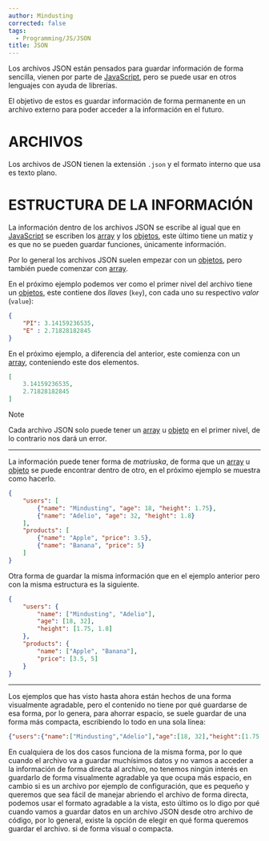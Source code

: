 ```yaml
---
author: Mindusting
corrected: false
tags:
  - Programming/JS/JSON
title: JSON
---
```


Los archivos JSON están pensados para guardar información de forma sencilla, vienen por parte de [JavaScript](../js/js.md), pero se puede usar en otros lenguajes con ayuda de librerías.

El objetivo de estos es guardar información de forma permanente en un archivo externo para poder acceder a la información en el futuro.

# ARCHIVOS

Los archivos de JSON tienen la extensión `.json` y el formato interno que usa es texto plano.

# ESTRUCTURA DE LA INFORMACIÓN

La información dentro de los archivos JSON se escribe al igual que en [JavaScript](../js/js.md) se escriben los [array](../js/js_array.md) y los [objetos](../js/js_objects.md), este último tiene un matiz y es que no se pueden guardar funciones, únicamente información.

Por lo general los archivos JSON suelen empezar con un [objetos](../js/js_objects.md), pero también puede comenzar con [array](../js/js_array.md).

En el próximo ejemplo podemos ver como el primer nivel del archivo tiene un [objetos](../js/js_objects.md), este contiene dos *llaves* (`key`), con cada uno su respectivo *valor* (`value`):

```json
{
    "PI": 3.14159236535,
    "E" : 2.71828182845
}
```

En el próximo ejemplo, a diferencia del anterior, este comienza con un [array](../js/js_array.md), conteniendo este dos elementos.

```json
[
    3.14159236535,
    2.71828182845
]
```

>[!note]
>Cada archivo JSON solo puede tener un [array](../js/js_array.md) u [objeto](../js/js_objects.md) en el primer nivel, de lo contrario nos dará un error.

---

La información puede tener forma de *matriuska*, de forma que un [array](../js/js_array.md) u [objeto](../js/js_objects.md) se puede encontrar dentro de otro, en el próximo ejemplo se muestra como hacerlo.

```json
{
    "users": [
        {"name": "Mindusting", "age": 18, "height": 1.75},
        {"name": "Adelio", "age": 32, "height": 1.8}
    ],
    "products": [
        {"name": "Apple", "price": 3.5},
        {"name": "Banana", "price": 5}
    ]
}
```

Otra forma de guardar la misma información que en el ejemplo anterior pero con la misma estructura es la siguiente.

```json
{
    "users": {
        "name": ["Mindusting", "Adelio"],
        "age": [18, 32],
        "height": [1.75, 1.8]
    },
    "products": {
        "name": ["Apple", "Banana"],
        "price": [3.5, 5]
    }
}
```

---

Los ejemplos que has visto hasta ahora están hechos de una forma visualmente agradable, pero el contenido no tiene por qué guardarse de esa forma, por lo genera, para ahorrar espacio, se suele guardar de una forma más compacta, escribiendo lo todo en una sola línea:

```json
{"users":{"name":["Mindusting","Adelio"],"age":[18, 32],"height":[1.75, 1.8]},"products":{"name":["Apple", "Banana"],"price":[3.5,5]}}
```

En cualquiera de los dos casos funciona de la misma forma, por lo que cuando el archivo va a guardar muchísimos datos y no vamos a acceder a la información de forma directa al archivo, no tenemos ningún interés en guardarlo de forma visualmente agradable ya que ocupa más espacio, en cambio si es un archivo por ejemplo de configuración, que es pequeño y queremos que sea fácil de manejar abriendo el archivo de forma directa, podemos usar el formato agradable a la vista, esto último os lo digo por qué cuando vamos a guardar datos en un archivo JSON desde otro archivo de código, por lo general, existe la opción de elegir en qué forma queremos guardar el archivo. si de forma visual o compacta.
